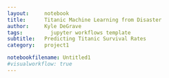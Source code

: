 ```yaml
---
layout:     notebook
title:      Titanic Machine Learning from Disaster
author:     Kyle DeGrave
tags: 		  jupyter workflows template
subtitle:   Predicting Titanic Survival Rates
category:   project1

notebookfilename: Untitled1
#visualworkflow: true
---
```

